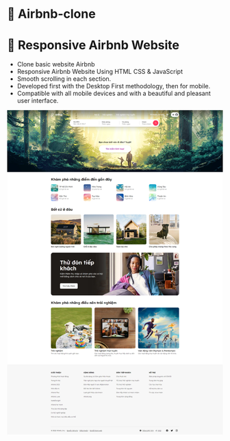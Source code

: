 # 💚 Airbnb-clone


# ️🛫 Responsive Airbnb Website

- Clone basic website Airbnb
- Responsive Airbnb Website Using HTML CSS & JavaScript
- Smooth scrolling in each section.
- Developed first with the Desktop First methodology, then for mobile.
- Compatible with all mobile devices and with a beautiful and pleasant user interface.

![preview img](/preview.png)

